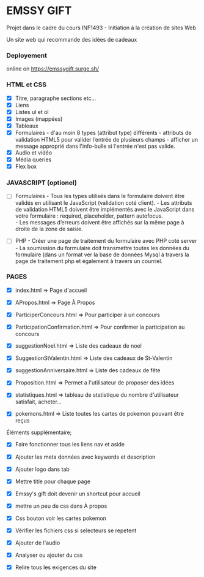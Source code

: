 # EMSSY GIFT
Projet dans le cadre du cours INF1493 - Initiation à la création de sites Web

Un site web qui recommande des idées de cadeaux

### Deployement
online on https://emssygift.surge.sh/

### HTML et CSS
- [X]  Titre, paragraphe sections etc...
- [X]  Liens
- [X]  Listes ul et ol
- [X]  Images (mappées)
- [X]  Tableaux
- [X]  Formulaires
        - d'au moin 8 types (attribut type) différents
        - attributs de validation HTML5 pour valider l’entrée de plusieurs champs 
        - afficher un message approprié dans l'info-bulle si l'entrée n'est pas valide.
- [X]  Audio et vidéo
- [X]  Média queries
- [X]  Flex box

### JAVASCRIPT (optionel)

- [ ]  Formulaires
        - Tous les types utilisés dans le formulaire doivent être validés en utilisant le JavaScript (validation coté client).
        - Les attributs de validation HTML5 doivent être implémentés avec le JavaScript dans votre formulaire : required, placeholder, pattern autofocus.  
        - Les messages d’erreurs doivent être affichés sur la même page à droite de la zone de saisie.

- [ ]  PHP
        - Créer une page de traitement du formulaire avec PHP coté server
        - La soumission du formulaire doit transmettre toutes les données du formulaire (dans un format ver la base de données Mysql à travers la page de traitement php et également à travers un courriel. 

### PAGES

- [X] index.html => Page d'accueil
- [X] APropos.html => Page À Propos
- [X] ParticiperConcours.html => Pour participer à un concours
- [X] ParticipationConfirmation.html => Pour confirmer la participation au concours
- [X] suggestionNoel.html => Liste des cadeaux de noel
- [X] SuggestionStValentin.html => Liste des cadeaux de St-Valentin
- [X] suggestionAnniversaire.html => Liste des cadeaux de fête
- [X] Proposition.html => Permet a l'utilisateur de proposer des idées
- [X] statistiques.html => tableau de statistique du nombre d'utilisateur satisfait, acheter...
- [X] pokemons.html => Liste toutes les cartes de pokemon pouvant être reçus


Éléments supplémentaire;

- [X] Faire fonctionner tous les liens nav et aside
- [X] Ajouter les meta données avec keywords et description
- [X] Ajouter logo dans tab
- [X] Mettre title pour chaque page
- [X] Emssy's gift doit devenir un shortcut pour accueil
- [X] mettre un peu de css dans À propos
- [X] Css bouton voir les cartes pokemon
- [X] Vérifier les fichiers css si selecteurs se repetent
- [X] Ajouter de l'audio
- [X] Analyser ou ajouter du css
- [X] Relire tous les exigences du site



